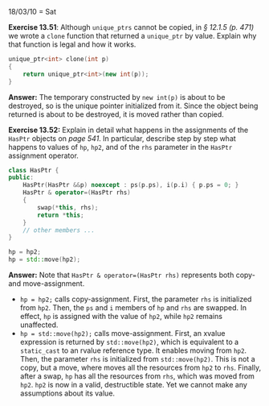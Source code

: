 18/03/10 = Sat

**Exercise 13.51**: Although `unique_ptrs` cannot be copied, in *§ 12.1.5 (p. 471)* we wrote a `clone` function that returned a `unique_ptr` by value. Explain why that function is legal and how it works.

```c++
unique_ptr<int> clone(int p)
{
	return unique_ptr<int>(new int(p));
}
```

**Answer:** The temporary constructed by `new int(p)` is about to be destroyed, so is the unique pointer initialized from it. Since the object being returned is about to be destroyed, it is moved rather than copied.

**Exercise 13.52:** Explain in detail what happens in the assignments of the `HasPtr` objects on *page 541*. In particular, describe step by step what happens to values of `hp`, `hp2`, and of the `rhs` parameter in the `HasPtr` assignment operator.

```c++
class HasPtr {
public:
    HasPtr(HasPtr &&p) noexcept : ps(p.ps), i(p.i) { p.ps = 0; }
    HasPtr & operator=(HasPtr rhs)
    {
        swap(*this, rhs);
        return *this;
    }
    // other members ...
}
```

```c++
hp = hp2;
hp = std::move(hp2);
```

**Answer:** Note that `HasPtr & operator=(HasPtr rhs)` represents both copy- and move-assignment.

- `hp = hp2;` calls copy-assignment. First, the parameter `rhs` is initialized from `hp2`. Then, the `ps` and `i` members of `hp` and `rhs` are swapped. In effect, `hp` is assigned with the value of `hp2`, while `hp2` remains unaffected.
- `hp = std::move(hp2);` calls move-assignment. First, an xvalue expression is returned by `std::move(hp2)`, which is equivalent to a `static_cast` to an rvalue reference type. It enables moving from `hp2`. Then, the parameter `rhs` is initialized from `std::move(hp2)`. This is not a copy, but a move, where moves all the resources from `hp2` to `rhs`. Finally, after a swap, `hp` has all the resources from `rhs`, which was moved from `hp2`. `hp2` is now in a valid, destructible state. Yet we cannot make any assumptions about its value.

